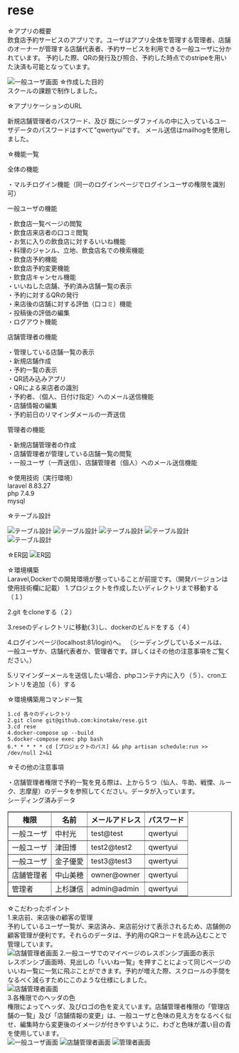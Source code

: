 # rese

☆アプリの概要</br>
飲食店予約サービスのアプリです。ユーザはアプリ全体を管理する管理者、店舗のオーナーが管理する店舗代表者、予約サービスを利用できる一般ユーザに分かれています。
予約した際、QRの発行及び照合、予約した時点でのstripeを用いた決済も可能となっています。

![一般ユーザ画面](images/test1.png)
☆作成した目的</br>
スクールの課題で制作しました。

☆アプリケーションのURL</br>

新規店舗管理者のパスワード、及び
既にシーダファイルの中に入っているユーザデータのパスワードはすべて"qwertyui"です。
メール送信はmailhogを使用しました。

☆機能一覧 </br>

全体の機能</br>

・マルチログイン機能（同一のログインページでログインユーザの権限を識別可）</br>

一般ユーザの機能</br>

・飲食店一覧ページの閲覧</br>
・飲食店来店者の口コミ閲覧</br>
・お気に入りの飲食店に対するいいね機能</br>
・料理のジャンル、立地、飲食店名での検索機能</br>
・飲食店予約機能</br>
・飲食店予約変更機能</br>
・飲食店キャンセル機能</br>
・いいねした店舗、予約済み店舗一覧の表示</br>
・予約に対するQRの発行</br>
・来店後の店舗に対する評価（口コミ）機能</br>
・投稿後の評価の編集</br>
・ログアウト機能</br>

店舗管理者の機能</br>

・管理している店舗一覧の表示</br>
・新規店舗作成</br>
・予約一覧の表示</br>
・QR読み込みアプリ</br>
・QRによる来店者の識別</br>
・予約者、（個人、日付け指定）へのメール送信機能</br>
・店舗情報の編集</br>
・予約前日のリマインダメールの一斉送信</br>

管理者の機能</br>

・新規店舗管理者の作成</br>
・店舗管理者が管理している店舗一覧の閲覧</br>
・一般ユーザ（一斉送信）、店舗管理者（個人）へのメール送信機能</br>

☆使用技術（実行環境）</br>
laravel 8.83.27</br>
php 7.4.9</br>
mysql</br>

☆テーブル設計</br>

![テーブル設計](images/table1.png)
![テーブル設計](images/table2.png)
![テーブル設計](images/table3.png)
![テーブル設計](images/table4.png)
![テーブル設計](images/table5.png)

☆ER図
![ER図](images/ER.png)

☆環境構築</br>
Laravel,Dockerでの開発環境が整っていることが前提です。（開発バージョンは使用技術欄に記載）
1.プロジェクトを作成したいディレクトリまで移動する（１）</br>

2.git をcloneする（２）</br>

3.reseのディレクトリに移動(３)し、dockerのビルドをする（４）</br>

4.ログインページ(localhost:81/login)へ。
（シーディングしているメールは、一般ユーザか、店舗代表者か、管理者です。詳しくはその他の注意事項をご覧ください。）</br>

5.リマインダーメールを送信したい場合、phpコンテナ内に入り（５）、cronエントリを追加（６）する</br>

☆環境構築用コマンド一覧</br>
```php:rese
1.cd 各々のディレクトリ
2.git clone git@github.com:kinotake/rese.git
3.cd rese
4.docker-compose up --build
5.docker-compose exec php bash
6.* * * * * cd [プロジェクトのパス] && php artisan schedule:run >> /dev/null 2>&1
```

☆その他の注意事項</br>

・店舗管理者権限で予約一覧を見る際は、上から５つ（仙人、牛助、戦慄、ルーク、志摩屋）のデータを参照してください。データが入っています。</br>
シーディング済みデータ</br>
<table border="1">
    <tr>
        <th>権限</th> 
        <th>名前</th>
        <th>メールアドレス</th>
        <th>パスワード</th>
    </tr>
    <tr>
        <td>一般ユーザ</td>
        <td>中村光</td>
        <td>test@test</td>
        <td>qwertyui</td>
    </tr>
    <tr>
        <td>一般ユーザ</td>
        <td>津田博</td>
        <td>test2@test2</td>
        <td>qwertyui</td>
    </tr>
    <tr>
        <td>一般ユーザ</td>
        <td>金子優愛</td>
        <td>test3@test3</td>
        <td>qwertyui</td>
    </tr>
    <tr>
        <td>店舗管理者</td>
        <td>中山美穂</td>
        <td>owner@owner</td>
        <td>qwertyui</td>
    </tr>
    <tr>
        <td>管理者</td>
        <td>上杉謙信</td>
        <td>admin@admin</td>
        <td>qwertyui</td>
    </tr>
</table>

☆こだわったポイント</br>
1.来店前、来店後の顧客の管理</br>
予約しているユーザ一覧が、来店済み、来店前分けて表示されるため、店舗側の顧客管理が便利です。それらのデータは、予約用のQRコードを読み込むことで管理しています。</br>
![店舗管理者画面](images/owner5.png)
2.一般ユーザでのマイページのレスポンシブ画面の表示</br>
レスポンシブ画面時、見出しの「いいね一覧」を押すことによって同じページのいいね一覧に一気に飛ぶことができます。予約が増えた際、スクロールの手間をなるべく減らすためにこのような仕様にしました。</br>
![店舗管理者画面](images/responsive.png)</br>
3.各権限でのヘッダの色</br>
権限によってヘッダ、及びロゴの色を変えています。店舗管理者権限の「管理店舗の一覧」及び「店舗情報の変更」は、一般ユーザと色味の見え方をなるべく似せ、編集時から変更後のイメージが付きやすいように、わざと色味が濃い目の青を使用しています。</br>
![一般ユーザ画面](images/test1.png)
![店舗管理者画面](images/owner1.png)
![管理者画面](images/admin1.png)
